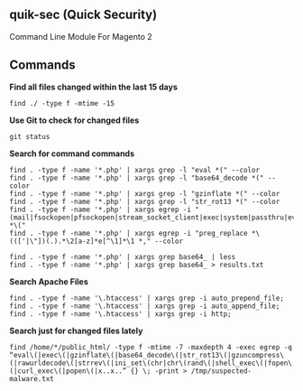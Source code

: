 quik-sec (Quick Security) 
--
Command Line Module For Magento 2


## Commands



**Find all files changed within the last 15 days**
```
find ./ -type f -mtime -15
```

**Use Git to check for changed files**
```
git status
```

**Search for command commands**
```
find . -type f -name '*.php' | xargs grep -l "eval *(" --color
find . -type f -name '*.php' | xargs grep -l "base64_decode *(" --color
find . -type f -name '*.php' | xargs grep -l "gzinflate *(" --color
find . -type f -name '*.php' | xargs grep -l "str_rot13 *(" --color
find . -type f -name '*.php' | xargs egrep -i "(mail|fsockopen|pfsockopen|stream_socket_client|exec|system|passthru|eval|base64_decode) *\("
find . -type f -name '*.php' | xargs egrep -i "preg_replace *\((['|\"])(.).*\2[a-z]*e[^\1]*\1 *," --color
```

```
find . -type f -name '*.php' | xargs grep base64_ | less
find . -type f -name '*.php' | xargs grep base64_ > results.txt
```

**Search Apache Files**
```
find . -type f -name '\.htaccess' | xargs grep -i auto_prepend_file;
find . -type f -name '\.htaccess' | xargs grep -i auto_append_file;
find . -type f -name '\.htaccess' | xargs grep -i http;
```

**Search just for changed files lately**
```
find /home/*/public_html/ -type f -mtime -7 -maxdepth 4 -exec egrep -q “eval\(|exec\(|gzinflate\(|base64_decode\(|str_rot13\(|gzuncompress\(|rawurldecode\(|strrev\(|ini_set\(chr|chr\(rand\(|shell_exec\(|fopen\(|curl_exec\(|popen\(|x..x..” {} \; -print > /tmp/suspected-malware.txt
```


